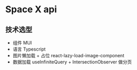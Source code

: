# Space X api

## 技术选型

* 组件 MUI
* 语言 Typescript
* 图片懒加载 + 占位 react-lazy-load-image-component
* 数据加载 useInfiniteQuery + IntersectionObserver 做分页